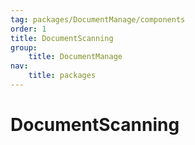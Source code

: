 ```yaml
---
tag: packages/DocumentManage/components
order: 1
title: DocumentScanning
group:
    title: DocumentManage
nav:
    title: packages
---
```


# DocumentScanning
